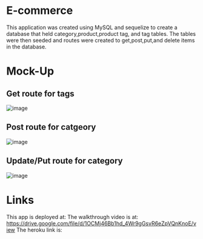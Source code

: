 # E-commerce
This application was created using MySQL and sequelize to create a database that held category,product,product tag, and tag tables. The tables were then seeded and routes were created to get,post,put,and delete items in the database. 

# Mock-Up

## Get route for tags
![image](https://user-images.githubusercontent.com/84876493/127724025-bee6964d-eecb-43a3-b70f-56c8e4f4ce0b.png)

## Post route for catgeory
![image](https://user-images.githubusercontent.com/84876493/127724038-aa6487e7-e88c-475d-8213-44b867fab43f.png)

## Update/Put route for category
![image](https://user-images.githubusercontent.com/84876493/127724052-f245ae85-81c0-4b60-9e7b-c5ee9538de7c.png)

# Links
This app is deployed at:
The walkthrough video is at: https://drive.google.com/file/d/1OCMj46Bb1hd_4Wr9gGsvR6eZpVQnKnoE/view
The heroku link is:
